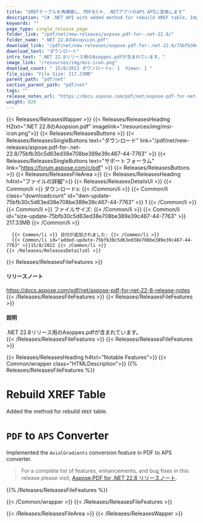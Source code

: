 ```yaml
---
title: "XREFテーブルを再構築し、PDFをC＃、.NETアプリのAPS APIに変換します"
description: "C# .NET API with added method for rebuild XREF table, Implemented the `AxialGradients` conversion feature in PDF to APS converter within the PDF on-premise API."
keywords: ""
page_type: single_release_page
folder_link: "/pdf/net/new-releases/aspose.pdf-for-.net-22.8/"
folder_name: ".NET 22.8のAsopsion.pdf"
download_link: "/pdf/net/new-releases/aspose.pdf-for-.net-22.8/75bfb30c5d63ed38e708be389e39c467-44-7763"
download_text: "ダウンロード"
intro_text: ".NET 22.8リリース用のAsoppes.pdfが含まれています。"
image_link: "/resources/img/msi-icon.png"
download_count: " 15/8/2022 ダウンロードs: 1  Views: 1 "
file_size: "File Size: 217.33MB"
parent_path: "pdf/net"
section_parent_path: "pdf/net"
tags: ""
release_notes_url: "https://docs.aspose.com/pdf/net/aspose-pdf-for-net-22-8-release-notes"
weight: 820
---
```


{{< Releases/ReleasesWapper >}}
  {{< Releases/ReleasesHeading H2txt=".NET 22.8のAsopsion.pdf" imagelink="/resources/img/msi-icon.png">}}
  {{< Releases/ReleasesButtons >}}
    {{< Releases/ReleasesSingleButtons text="ダウンロード" link="/pdf/net/new-releases/aspose.pdf-for-.net-22.8/75bfb30c5d63ed38e708be389e39c467-44-7763" >}}
    {{< Releases/ReleasesSingleButtons text="サポートフォーラム" link="https://forum.aspose.com/c/pdf" >}}
  {{< Releases/ReleasesButtons >}}
  {{< Releases/ReleasesFileArea >}}
    {{< Releases/ReleasesHeading h4txt="ファイルの詳細">}}
    {{< Releases/ReleasesDetailsUl >}}
      {{< Common/li >}} ダウンロードs: {{< /Common/li >}}
      {{< Common/li class="downloadcount" id="dwn-update-75bfb30c5d63ed38e708be389e39c467-44-7763" >}} 1 {{< /Common/li >}}
      {{< Common/li >}} ファイルサイズ: {{< /Common/li >}}
      {{< Common/li id="size-update-75bfb30c5d63ed38e708be389e39c467-44-7763" >}} 217.33MB {{< /Common/li >}}

      {{< Common/li >}} 日付が追加されました: {{< /Common/li >}}
      {{< Common/li id="added-update-75bfb30c5d63ed38e708be389e39c467-44-7763" >}}15/8/2022 {{< /Common/li >}}
    {{< /Releases/ReleasesDetailsUl >}}

  {{< Releases/ReleasesFileFeatures >}}
      <h4>リリースノート</h4><div><a href='https://docs.aspose.com/pdf/net/aspose-pdf-for-net-22-8-release-notes'>https://docs.aspose.com/pdf/net/aspose-pdf-for-net-22-8-release-notes</a></div>
  {{< /Releases/ReleasesFileFeatures >}}
  {{< Releases/ReleasesFileFeatures >}}
      <h4>説明</h4><div class="HTMLDescription">.NET 22.8リリース用のAsoppes.pdfが含まれています。</div>
  {{< /Releases/ReleasesFileFeatures >}}
  {{< Releases/ReleasesFileFeatures >}}

{{< Releases/ReleasesHeading h4txt="Notable Features">}}
{{< Common/wrapper class="HTMLDescription">}}
{{% Releases/ReleasesFileFeatures %}}

# Rebuild XREF Table

Added the method for rebuild `XREF` table.

# `PDF` to `APS` Converter

Implemented the `AxialGradients` conversion feature in PDF to APS converter.

> For a complete list of features, enhancements, and bug fixes in this release please visit, [Aspose.PDF for .NET 22.8 リリースノート](https://docs.aspose.com/pdf/net/aspose-pdf-for-net-22-8-release-notes/).

{{% /Releases/ReleasesFileFeatures %}}

{{< /Common/wrapper >}}
{{< /Releases/ReleasesFileFeatures >}}

{{< /Releases/ReleasesFileArea >}}
{{< /Releases/ReleasesWapper >}}
